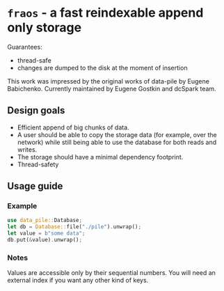 # `fraos` - a fast reindexable append only storage

Guarantees:
* thread-safe
* changes are dumped to the disk at the moment of insertion

This work was impressed by the original works of data-pile by Eugene Babichenko. Currently maintained by Eugene Gostkin and dcSpark team.

## Design goals

* Efficient append of big chunks of data.
* A user should be able to copy the storage data (for example, over the network)
  while still being able to use the database for both reads and writes.
* The storage should have a minimal dependency footprint.
* Thread-safety

## Usage guide

### Example

```rust
use data_pile::Database;
let db = Database::file("./pile").unwrap();
let value = b"some data";
db.put(&value).unwrap();
```

### Notes

Values are accessible only by their sequential numbers. You will need an
external index if you want any other kind of keys.

